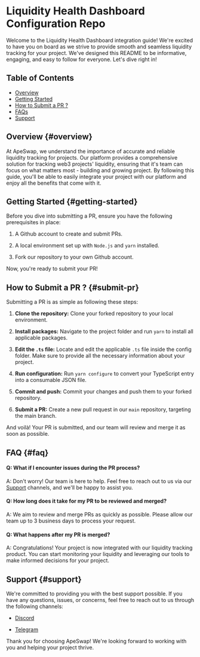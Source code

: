 # Liquidity Health Dashboard Configuration Repo

Welcome to the Liquidity Health Dashboard integration guide! We're excited to have you on board as we strive to provide smooth and seamless liquidity tracking for your project. We've designed this README to be informative, engaging, and easy to follow for everyone. Let's dive right in!

## Table of Contents

- [Overview](#overview)
- [Getting Started](#getting-started)
- [How to Submit a PR ?](#submit-pr)
- [FAQs](#faq)
- [Support](#support)

## Overview {#overview}

At ApeSwap, we understand the importance of accurate and reliable liquidity tracking for projects. Our platform provides a comprehensive solution for tracking web3 projects' liquidity, ensuring that it's team can focus on what matters most - building and growing project. By following this guide, you'll be able to easily integrate your project with our platform and enjoy all the benefits that come with it.

## Getting Started {#getting-started}

Before you dive into submitting a PR, ensure you have the following prerequisites in place:

1.  A Github account to create and submit PRs.

2.  A local environment set up with `Node.js` and `yarn` installed.

3.  Fork our repository to your own Github account.

Now, you're ready to submit your PR!

## How to Submit a PR ? {#submit-pr}

Submitting a PR is as simple as following these steps:

1. **Clone the repository:** Clone your forked repository to your local environment.

2. **Install packages:** Navigate to the project folder and run `yarn` to install all applicable packages.

3. **Edit the `.ts` file:** Locate and edit the applicable `.ts` file inside the config folder. Make sure to provide all the necessary information about your project.

4. **Run configuration:** Run `yarn configure` to convert your TypeScript entry into a consumable JSON file.

5. **Commit and push:** Commit your changes and push them to your forked repository.

6. **Submit a PR:** Create a new pull request in our `main` repository, targeting the main branch.

And voilà! Your PR is submitted, and our team will review and merge it as soon as possible.

## FAQ {#faq}
#### Q: What if I encounter issues during the PR process?

A: Don't worry! Our team is here to help. Feel free to reach out to us via our [Support](https://discord.com/invite/ApeSwap) channels, and we'll be happy to assist you.

#### Q: How long does it take for my PR to be reviewed and merged?

A: We aim to review and merge PRs as quickly as possible. Please allow our team up to 3 business days to process your request.

#### Q: What happens after my PR is merged?

A: Congratulations! Your project is now integrated with our liquidity tracking product. You can start monitoring your liquidity and leveraging our tools to make informed decisions for your project.

## Support {#support}

We're committed to providing you with the best support possible. If you have any questions, issues, or concerns, feel free to reach out to us through the following channels:

- [Discord](https://discord.com/invite/ApeSwap)

- [Telegram](https://t.me/ape_swap)

Thank you for choosing ApeSwap! We're looking forward to working with you and helping your project thrive.
